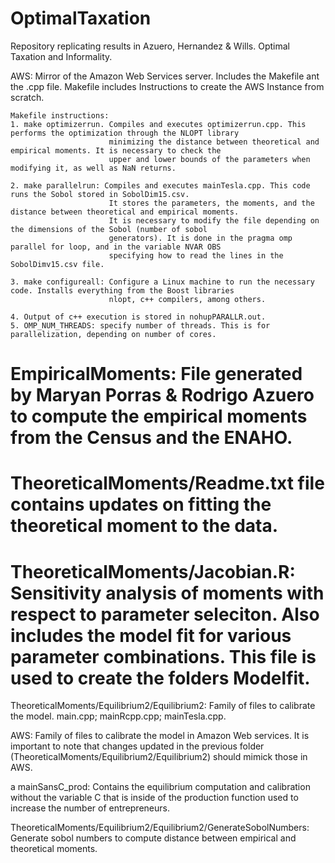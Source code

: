 # OptimalTaxation 


Repository replicating results in Azuero, Hernandez & Wills. Optimal Taxation and Informality. 


AWS: Mirror of the Amazon Web Services server. Includes the Makefile ant the .cpp file. Makefile includes
     Instructions to create the AWS Instance from scratch. 

    Makefile instructions:
    1. make optimizerrun. Compiles and executes optimizerrun.cpp. This performs the optimization through the NLOPT library 
                          minimizing the distance between theoretical and empirical moments. It is necessary to check the 
                          upper and lower bounds of the parameters when modifying it, as well as NaN returns. 
                          
    2. make parallelrun: Compiles and executes mainTesla.cpp. This code runs the Sobol stored in SobolDim15.csv. 
                          It stores the parameters, the moments, and the distance between theoretical and empirical moments.
                          It is necessary to modify the file depending on the dimensions of the Sobol (number of sobol 
                          generators). It is done in the pragma omp parallel for loop, and in the variable NVAR OBS 
                          specifying how to read the lines in the SobolDimv15.csv file. 
                          
    3. make configureall: Configure a Linux machine to run the necessary code. Installs everything from the Boost libraries
                          nlopt, c++ compilers, among others. 
                          
    4. Output of c++ execution is stored in nohupPARALLR.out. 
    5. OMP_NUM_THREADS: specify number of threads. This is for parallelization, depending on number of cores. 

# EmpiricalMoments: File generated by Maryan Porras & Rodrigo Azuero to compute the empirical moments from the Census and the ENAHO. 

# TheoreticalMoments/Readme.txt file contains updates on fitting the theoretical moment to the data. 

# TheoreticalMoments/Jacobian.R: Sensitivity analysis of moments with respect to parameter seleciton. Also includes the model fit for various parameter combinations. This file is used to create the folders Modelfit.

TheoreticalMoments/Equilibrium2/Equilibrium2: Family of files to calibrate the model. main.cpp; mainRcpp.cpp; mainTesla.cpp. 

AWS: Family of files to calibrate the model in Amazon Web services. It is important to note that changes updated in the previous folder (TheoreticalMoments/Equilibrium2/Equilibrium2) should mimick those in AWS. 
    

  a  mainSansC_prod: Contains the equilibrium computation and calibration without the variable C that is inside of the production function used to increase the number of entrepreneurs. 

TheoreticalMoments/Equilibrium2/Equilibrium2/GenerateSobolNumbers: Generate sobol numbers to compute distance between empirical and theoretical moments. 

